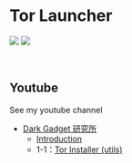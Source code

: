 # Tor Launcher

<img src="https://img.shields.io/badge/license-GPL-ffd700.svg?style=plastic" />  <img src="https://img.shields.io/badge/Python-3.x-3776AB.svg?logo=python&style=plastic" /> 

<br>

## Youtube
See my youtube channel
- [Dark Gadget 研究所](https://www.youtube.com/channel/UCaP8YS1unUsz7fXoRv99bzQ)
  - [Introduction](https://youtu.be/dAEzesbGr7k) 
  - 1-1：[Tor Installer (utils)](https://youtu.be/s7KcJ2xfCmM)

